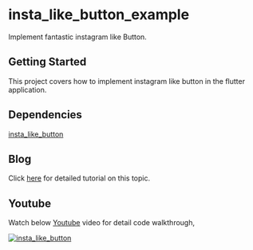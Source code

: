 # insta_like_button_example

Implement fantastic instagram like Button.

## Getting Started

This project covers how to implement instagram like button in the flutter application.

## Dependencies

[insta_like_button](https://pub.dev/packages/insta_like_button)

## Blog
Click [here](https://effortlesscodelearning.com/blog/create-interactive-and-customizable-snackbars-in-flutter/) for detailed tutorial on this topic.

## Youtube

Watch below [Youtube](https://www.youtube.com/watch?v=3PPQVhl23zg) video for detail code walkthrough,

[![insta_like_button](https://img.youtube.com/vi/3PPQVhl23zg/0.jpg)](https://www.youtube.com/watch?v=3PPQVhl23zg)
